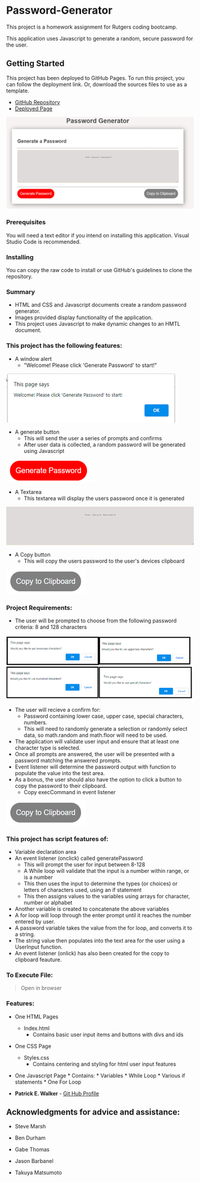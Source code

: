 # Password-Generator

This project is a homework assignment for Rutgers coding bootcamp. 

This application uses Javascript to generate a random, secure password for the user. 



## Getting Started

This project has been deployed to GitHub Pages. To run this project, you can follow the deployment link. Or, download the sources files to use as a template.

* [GitHub Repository](https://github.com/pat31477/Password-Generator)
* [Deployed Page](https://pat31477.github.io/Password-Generator/.)



![Password-Generator Screen Shot](Assets/Images/ScreenShot1.png)

### Prerequisites
You will need a text editor if you intend on installing this application. Visual Studio Code is recommended.

### Installing

You can copy the raw code to install or use GitHub's guidelines to clone the repository. 

### Summary
* HTML and CSS and Javascript documents create a random password generator.
* Images provided display functionality of the application.
* This project uses Javascript to make dynamic changes to an HMTL document.

### This project has the following features:
* A window alert
    * "Welcome! Please click 'Generate Password' to start!"

![](Assets/Images/Alert1.png)

* A generate button
    * This will send the user a series of prompts and confirms
    * After user data is collected, a random password will be generated using Javascript

![](Assets/Images/GenerateButton.png)

* A Textarea
    * This textarea will display the users password once it is generated

![](Assets/Images/TextArea.png)

* A Copy button 
    * This will copy the users password to the user's devices clipboard

![](Assets/Images/CopyToClip.png)

### Project Requirements: 
* The user will be prompted to choose from the following password criteria: 8 and 128 characters

![](Assets/Images/UserSelections.png)

* The user will recieve a confirm for: 
    * Password containing lower case, upper case, special characters, numbers.
    * This will need to randomly generate a selection or randomly select data, so math.random and math.floor will need to be used.     
* The application will validate user input and ensure that at least one character type is selected.
* Once all prompts are answered, the user will be presented with a password matching the answered prompts.
* Event listener will determine the password output with function to populate the value into the test area.
* As a bonus, the user should also have the option to click a button to copy the password to their clipboard.
    * Copy execCommand in event listener

![](Assets/Images/CopyToClip.png)


### This project has script features of:
* Variable declaration area 
* An event listener (onclick) called generatePassword
    * This will prompt the user for input between 8-128
    * A While loop will validate that the input is a number within range, or is a number
    * This then uses the input to determine the types (or choices) or letters of characters used, using an if statement
    * This then assigns values to the variables using arrays for character, number or alphabet
* Another variable is created to concatenate the above variables
* A for loop will loop through the enter prompt until it reaches the number entered by user. 
* A password variable takes the value from the for loop, and converts it to a string. 
* The string value then populates into the text area for the user using a UserInput function.
* An event listener (onlick) has also been created for the copy to clipboard feauture. 


### To Execute File:
> Open in browser

### Features: 
* One HTML Pages
    * Index.html 
        * Contains basic user input items and buttons with divs and ids
* One CSS Page
    * Styles.css
        * Contains centering and styling for html user input features
* One Javascript Page
        * Contains: 
        * Variables
        * While Loop
        * Various if statements
        * One For Loop



* **Patrick E. Walker** - [Git Hub Profile](https://github.com/pat31477)

## Acknowledgments for advice and assistance:

* Steve Marsh

* Ben Durham

* Gabe Thomas

* Jason Barbanel

* Takuya Matsumoto


